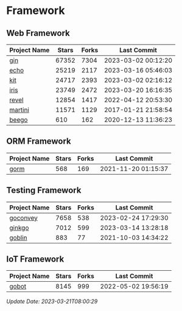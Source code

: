 # Framework

## Web Framework
| Project Name | Stars | Forks | Last Commit |
| ------------ | ----- | ----- | ----------- |
| [gin](https://github.com/gin-gonic/gin) | 67352 | 7304 | 2023-03-02 00:12:20 |
| [echo](https://github.com/labstack/echo) | 25219 | 2117 | 2023-03-16 05:46:03 |
| [kit](https://github.com/go-kit/kit) | 24717 | 2393 | 2023-03-02 02:16:12 |
| [iris](https://github.com/kataras/iris) | 23749 | 2472 | 2023-03-20 16:16:35 |
| [revel](https://github.com/revel/revel) | 12854 | 1417 | 2022-04-12 20:53:30 |
| [martini](https://github.com/go-martini/martini) | 11571 | 1129 | 2017-01-21 21:58:54 |
| [beego](https://github.com/astaxie/beego) | 610 | 162 | 2020-12-13 11:36:23 |

## ORM Framework
| Project Name | Stars | Forks | Last Commit |
| ------------ | ----- | ----- | ----------- |
| [gorm](https://github.com/jinzhu/gorm) | 568 | 169 | 2021-11-20 01:15:37 |

## Testing Framework
| Project Name | Stars | Forks | Last Commit |
| ------------ | ----- | ----- | ----------- |
| [goconvey](https://github.com/smartystreets/goconvey) | 7658 | 538 | 2023-02-24 17:29:30 |
| [ginkgo](https://github.com/onsi/ginkgo) | 7012 | 599 | 2023-03-14 13:28:18 |
| [goblin](https://github.com/franela/goblin) | 883 | 77 | 2021-10-03 14:34:22 |

## IoT Framework
| Project Name | Stars | Forks | Last Commit |
| ------------ | ----- | ----- | ----------- |
| [gobot](https://github.com/hybridgroup/gobot) | 8145 | 999 | 2022-05-02 19:56:19 |

*Update Date: 2023-03-21T08:00:29*